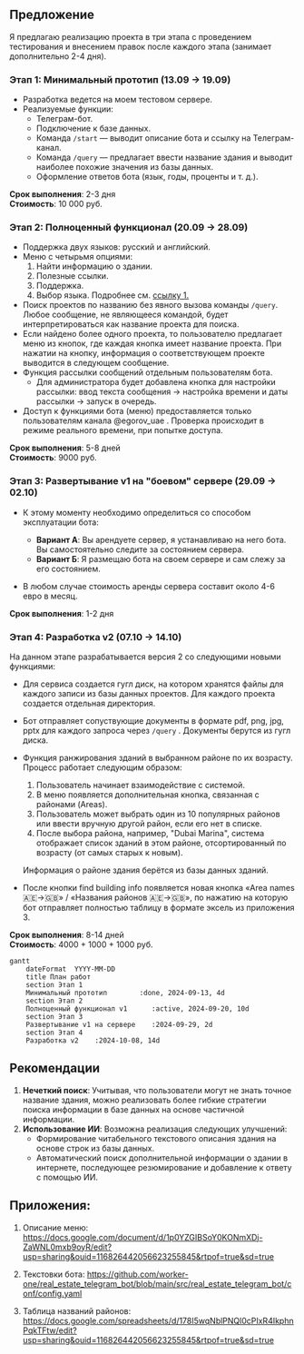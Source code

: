 ## Предложение

Я предлагаю реализацию проекта в три этапа с проведением тестирования и внесением правок после каждого этапа (занимает дополнительно 2-4 дня).

### Этап 1: Минимальный прототип (13.09 → 19.09)

- Разработка ведется на моем тестовом сервере.
- Реализуемые функции:
  - Телеграм-бот.
  - Подключение к базе данных.
  - Команда `/start` — выводит описание бота и ссылку на Телеграм-канал.
  - Команда `/query` — предлагает ввести название здания и выводит наиболее похожие значения из базы данных.
  - Оформление ответов бота (язык, годы, проценты и т. д.).

**Срок выполнения**: 2-3 дня  
**Стоимость**: 10 000 руб.

### Этап 2: Полноценный функционал (20.09 → 28.09)

- Поддержка двух языков: русский и английский.
- Меню с четырьмя опциями:
  1. Найти информацию о здании.
  2. Полезные ссылки.
  3. Поддержка.
  4. Выбор языка.
     Подробнее см. [ссылку 1.](https://docs.google.com/document/d/1p0YZGIBSoY0KONmXDj-ZaWNL0mxb9oyR/edit?usp=sharing&ouid=116826442056623255845&rtpof=true&sd=true)
- Поиск проектов по названию без явного вызова команды `/query`. Любое сообщение, не являющееся командой, будет интерпретироваться как название проекта для поиска.
- Если найдено более одного проекта, то пользователю предлагает меню из кнопок, где каждая кнопка имеет название проекта. При нажатии на кнопку, информация о соответствующем проекте выводится в следующем сообщение.
- Функция рассылки сообщений отдельным пользователям бота.
  - Для администратора будет добавлена кнопка для настройки рассылки: ввод текста сообщения → настройка времени и даты рассылки → запуск в очередь.
- Доступ к функциями бота (меню) предоставляется только пользователям канала @egorov_uae . Проверка происходит в режиме реального времени, при попытке доступа.

**Срок выполнения**: 5-8 дней  
**Стоимость**: 9000 руб.

### Этап 3: Развертывание v1 на "боевом" сервере (29.09 → 02.10)

- К этому моменту необходимо определиться со способом эксплуатации бота:
  - **Вариант А**: Вы арендуете сервер, я устанавливаю на него бота. Вы самостоятельно следите за состоянием сервера.
  - **Вариант Б**: Я размещаю бота на своем сервере и сам слежу за его состоянием.

- В любом случае стоимость аренды сервера составит около 4-6 евро в месяц.

**Срок выполнения**: 1-2 дня

### Этап 4: Разработка v2 (07.10 -> 14.10)

На данном этапе разрабатывается версия 2 со следующими новыми функциями:

- Для сервиса создается гугл диск, на котором хранятся файлы для каждого записи из базы данных проектов. Для каждого проекта создается отдельная директория.
- Бот отправляет сопуствующие документы в формате pdf, png, jpg, pptx для каждого запроса через `/query` . Документы берутся из гугл диска.
- Функция ранжирования зданий в выбранном районе по их возрасту. Процесс работает следующим образом:

    1. Пользователь начинает взаимодействие с системой.
    2. В меню появляется дополнительная кнопка, связанная с районами (Areas).
    3. Пользователь может выбрать один из 10 популярных районов или ввести вручную другой район, если его нет в списке.
    4. После выбора района, например, "Dubai Marina", система отображает список зданий в этом районе, отсортированный по возрасту (от самых старых к новым).
  
  Информация о районе здания берётся из базы данных зданий.
  
- После кнопки find building info появляется новая кнопка «Area names 🇦🇪->🇬🇧» / «Названия районов 🇦🇪->🇬🇧», по нажатию на которую бот отправляет полностью таблицу в формате эксель из приложения 3.


**Срок выполнения**: 8-14 дней  
**Стоимость**: 4000 + 1000 + 1000 руб.

```mermaid
gantt
    dateFormat  YYYY-MM-DD
    title План работ
    section Этап 1
    Минимальный прототип        :done, 2024-09-13, 4d
    section Этап 2
    Полноценный функционал v1      :active, 2024-09-20, 10d
    section Этап 3
    Развертывание v1 на сервере    :2024-09-29, 2d
    section Этап 4
    Разработка v2    :2024-10-08, 14d
```

## Рекомендации

1. **Нечеткий поиск**: Учитывая, что пользователи могут не знать точное название здания, можно реализовать более гибкие стратегии поиска информации в базе данных на основе частичной информации.
2. **Использование ИИ**: Возможна реализация следующих улучшений:
   - Формирование читабельного текстового описания здания на основе строк из базы данных.
   - Автоматический поиск дополнительной информации о здании в интернете, последующее резюмирование и добавление к ответу с помощью ИИ.

## Приложения:

1. Описание меню: https://docs.google.com/document/d/1p0YZGIBSoY0KONmXDj-ZaWNL0mxb9oyR/edit?usp=sharing&ouid=116826442056623255845&rtpof=true&sd=true

2. Текстовки бота: https://github.com/worker-one/real_estate_telegram_bot/blob/main/src/real_estate_telegram_bot/conf/config.yaml

3. Таблица названий районов: https://docs.google.com/spreadsheets/d/178I5wqNblPNQl0cPIxR4IkphnPqkTFtw/edit?usp=sharing&ouid=116826442056623255845&rtpof=true&sd=true
